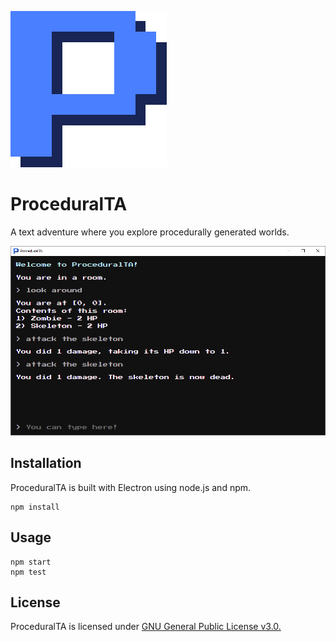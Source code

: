 ![ProceduralTA Icon](icon.png)
# ProceduralTA

A text adventure where you explore procedurally generated worlds.

![ProceduralTA Gameplay Screenshot](screenshot.png)

## Installation

ProceduralTA is built with Electron using node.js and npm.

```shell
npm install
```

## Usage

```shell
npm start
npm test
```

## License

ProceduralTA is licensed under [GNU General Public License v3.0.](LICENSE)